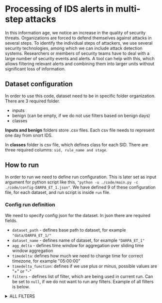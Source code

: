 # Processing of IDS alerts in multi-step attacks

In this information age, we notice an increase in the quality of security threats. Organizations are forced to defend
themselves against attacks in several steps. To identify the individual steps of attackers, we use several security
technologies, among which we can include attack detection systems. Researchers or members of security teams have to deal
with a large number of security events and alerts. A tool can help with this, which allows filtering relevant alerts and
combining them into larger units without significant loss of information.

## Dataset configuration

In order to use this code, dataset need to be in specific folder organization. There are 3 required folder.

- inputs
- benign (can be empty, if we do not use filters based on benign days)
- classes

**Inputs and benign** folders store .csv files. Each csv file needs to represent one day from snort IDS.

In **classes** folder is csv file, which defines class for each SID. There are three required
columns: `sid, rule_name and stage`.

## How to run

In order to run we need to define run configuration. This is later set as input argument for python script like
this, `"python -u ./code/main.py -c ./code/config-DARPA_ET_1.json"`. We have defined 9 of these configuration file, for
each dataset, and run script is inside `run` file.

### Config run definition

We need to specify config json for the dataset. In json there are required fields.

- `dataset_path` - defines base path to dataset, for example `"data/DARPA_ET_1/"`
- `dataset_name` - defines name of dataset, for example `"DARPA_ET_1"`
- `agg_delta` - defines time window for aggregation over sliding time window aggregation
- `timedelta`: defines how much we need to change time for correct timezone, for example "05:00:00"
- `timedelta_function`: defines if we use plus or minus, possible values are "+" or "-"
- `filters` - defines list of filter, which are being used in current run. Can be set to `null`, if we do not want to
  run any filters. Example of all filters is below.

<details>
<summary>ALL FILTERS</summary>

  ```
    {
      "type": "all_days",
      "perc_diff": 0.2,
      "count": 2
    }
  ``` 

  ```
    {
      "type": "count_hours",
      "sub_mean": false,
      "perc_diff": 0.5,
      "count": 10,
      "addr": "from_addr"
    }
  ```

  ```
    {
      "type": "count_hours",
      "sub_mean": true,
      "mean_from": "benign_days",
      "perc_diff": 0.5,
      "count": 10,
      "addr": "from_addr"
    }
  ```

  ```
    {
      "type": "count_hours",
      "sub_mean": true,
      "mean_from": "all_days",
      "perc_diff": 0.5,
      "count": 10,
      "addr": "from_addr"
    }
  ```

  ```
    {
      "type": "count_hours",
      "sub_mean": false,
      "perc_diff": 0.5,
      "count": 10,
      "addr": "to_addr"
    }
  ```

  ```
    {
      "type": "count_hours",
      "sub_mean": true,
      "mean_from": "all_days",
      "perc_diff": 0.5,
      "count": 10,
      "addr": "to_addr"
    }
  ```

  ```
    {
      "type": "count_hours",
      "sub_mean": true,
      "mean_from": "benign_days",
      "perc_diff": 0.5,
      "count": 10,
      "addr": "to_addr"
    }
  ```

</details>